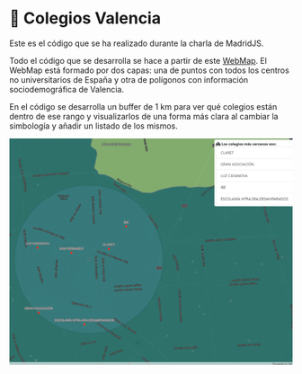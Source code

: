 # 🏫 Colegios Valencia 

Este es el código que se ha realizado durante la charla de MadridJS.

Todo el código que se desarrolla se hace a partir de este [WebMap](https://www.arcgis.com/home/item.html?id=5147baf1009c47b298780dd5dcb14e01). El WebMap está formado por dos capas: una de puntos con todos los centros no universitarios de España y otra de polígonos con información sociodemográfica de Valencia.

En el código se desarrolla un buffer de 1 km para ver qué colegios están dentro de ese rango y visualizarlos de una forma más clara al cambiar la simbología y añadir un listado de los mismos.

![Resultado final](/images/result.png)
